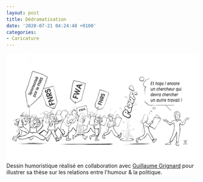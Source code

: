```yaml
---
layout: post
title: Dédramatisation
date: '2020-07-21 04:24:48 +0100'
categories:
- Caricature
---
```

![Le rire de dédramatisation, caricature](/images/Dessin-06-Le-Rire-de-Dedramatisation.png)
Dessin humoristique réalisé en collaboration avec [Guillaume Grignard](https://twitter.com/@GrignardG) pour illustrer sa thèse sur les relations entre l'humour & la politique.
